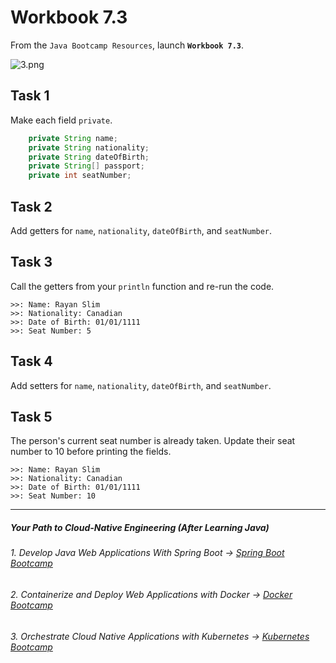 # Workbook 7.3

From the `Java Bootcamp Resources`, launch **`Workbook 7.3`**.

![3.png](https://img-c.udemycdn.com/redactor/raw/article_lecture/2025-01-03_23-16-34-5e82cbcd6bf4a8f4a2aed2fb32cbc114.png)

## Task 1

Make each field `private`.

```java
    private String name;
    private String nationality;
    private String dateOfBirth;
    private String[] passport;
    private int seatNumber;
```

## **Task 2**

Add getters for `name`, `nationality`, `dateOfBirth`, and `seatNumber`.

## **Task 3**

Call the getters from your `println` function and re-run the code.

```
>>: Name: Rayan Slim
>>: Nationality: Canadian
>>: Date of Birth: 01/01/1111
>>: Seat Number: 5
```

## **Task 4**

Add setters for `name`, `nationality`, `dateOfBirth`, and `seatNumber`.

## **Task 5**

The person's current seat number is already taken. Update their seat number to 10 before printing the fields.

```
>>: Name: Rayan Slim
>>: Nationality: Canadian
>>: Date of Birth: 01/01/1111
>>: Seat Number: 10
```

----------

##### Your Path to Cloud-Native Engineering (After Learning Java)
###### 1. Develop Java Web Applications With Spring Boot → [Spring Boot Bootcamp](https://www.udemy.com/course/the-complete-spring-boot-development-bootcamp/?couponCode=SPRING_BOOTCAMP)
###### 2. Containerize and Deploy Web Applications with Docker → [Docker Bootcamp](https://www.udemy.com/course/docker-bootcamp-conquer-docker-with-real-world-projects/?couponCode=DOCKER_BOOTCAMP)
###### 3. Orchestrate Cloud Native Applications with Kubernetes → [Kubernetes Bootcamp](https://kubernetestraining.io/)